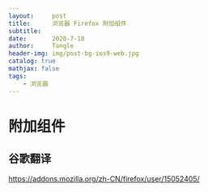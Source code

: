```yaml
---
layout:     post
title:      浏览器 Firefox 附加组件
subtitle:   
date:       2020-7-18
author:     Tangle
header-img: img/post-bg-ios9-web.jpg
catalog: true
mathjax: false
tags:
    - 浏览器
---
```


# 附加组件

## 谷歌翻译

https://addons.mozilla.org/zh-CN/firefox/user/15052405/
